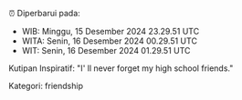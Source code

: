 ⏰ Diperbarui pada:
- WIB: Minggu, 15 Desember 2024 23.29.51 UTC
- WITA: Senin, 16 Desember 2024 00.29.51 UTC
- WIT: Senin, 16 Desember 2024 01.29.51 UTC

Kutipan Inspiratif:
"I' ll never forget my high school friends."


Kategori: friendship

